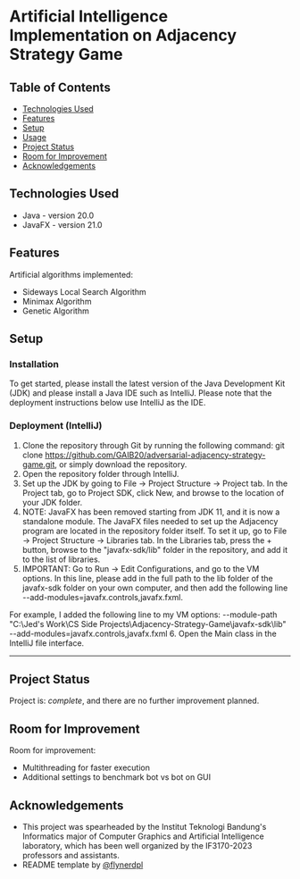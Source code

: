 # Artificial Intelligence Implementation on Adjacency Strategy Game

## Table of Contents
* [Technologies Used](#technologies-used)
* [Features](#features)
* [Setup](#setup)
* [Usage](#usage)
* [Project Status](#project-status)
* [Room for Improvement](#room-for-improvement)
* [Acknowledgements](#acknowledgements)


## Technologies Used
- Java   - version 20.0
- JavaFX - version 21.0


## Features
Artificial algorithms implemented:
- Sideways Local Search Algorithm
- Minimax Algorithm
- Genetic Algorithm


## Setup

### Installation
To get started, please install the latest version of the Java Development Kit (JDK) and please install a Java IDE such as IntelliJ. Please note that the deployment instructions below use IntelliJ as the IDE.

### Deployment (IntelliJ)
1. Clone the repository through Git by running the following command:
git clone https://github.com/GAIB20/adversarial-adjacency-strategy-game.git, or simply download the repository.
2. Open the repository folder through IntelliJ.
3. Set up the JDK by going to File -> Project Structure -> Project tab. In the Project tab, go to Project SDK, click New, and browse to the location of your JDK folder.
4. NOTE: JavaFX has been removed starting from JDK 11, and it is now a standalone module. The JavaFX files needed to set up the Adjacency program are located in the repository folder itself. To set it up, go to File -> Project Structure -> Libraries tab. In the Libraries tab, press the + button, browse to the "javafx-sdk/lib" folder in the repository, and add it to the list of libraries.
5. IMPORTANT: Go to Run -> Edit Configurations, and go to the VM options. In this line, please add in the full path to the lib folder of the javafx-sdk folder on your own computer, and then add the following line
--add-modules=javafx.controls,javafx.fxml.

For example, I added the following line to my VM options: --module-path "C:\Jed's Work\CS Side Projects\Adjacency-Strategy-Game\javafx-sdk\lib" --add-modules=javafx.controls,javafx.fxml
6. Open the Main class in the IntelliJ file interface.
<hr>


## Project Status
Project is: _complete_, and there are no further improvement planned.


## Room for Improvement
Room for improvement:
- Multithreading for faster execution
- Additional settings to benchmark bot vs bot on GUI


## Acknowledgements
- This project was spearheaded by the Institut Teknologi Bandung's Informatics major of Computer Graphics and Artificial Intelligence laboratory, which has been well organized by the IF3170-2023 professors and assistants.
- README template by [@flynerdpl](https://www.flynerd.pl/)
